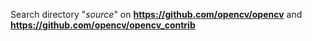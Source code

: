 Search directory "*source*" on **https://github.com/opencv/opencv** and **https://github.com/opencv/opencv_contrib**
